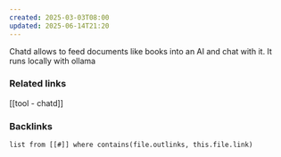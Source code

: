 ```yaml
---
created: 2025-03-03T08:00
updated: 2025-06-14T21:20
---
```


Chatd allows to feed documents like books into an AI and chat with it. It runs locally with ollama 

### Related links
[[tool - chatd]]


### Backlinks
```dataview 
list from [[#]] where contains(file.outlinks, this.file.link)
```

